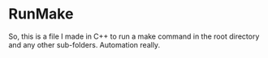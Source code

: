 # RunMake
So, this is a file I made in C++ to run a make command in the root directory and any other sub-folders. Automation really.
